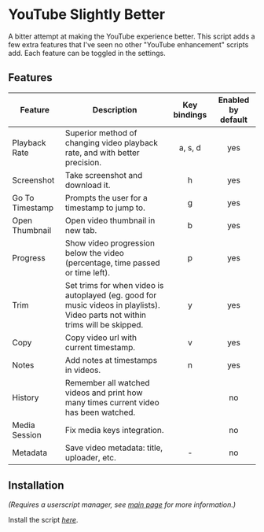 # YouTube Slightly Better

A bitter attempt at making the YouTube experience better. This script adds a few extra features that I've seen no other "YouTube enhancement" scripts add. Each feature can be toggled in the settings.

## Features

| Feature | Description | Key bindings | Enabled by default |
| --- | --- | :---: | :---: |
| Playback Rate | Superior method of changing video playback rate, and with better precision. | a, s, d | yes |
| Screenshot | Take screenshot and download it. | h | yes |
| Go To Timestamp | Prompts the user for a timestamp to jump to. | g | yes |
| Open Thumbnail | Open video thumbnail in new tab. | b | yes |
| Progress | Show video progression below the video (percentage, time passed or time left). | p | yes |
| Trim | Set trims for when video is autoplayed (eg. good for music videos in playlists). Video parts not within trims will be skipped. | y | yes |
| Copy | Copy video url with current timestamp. | v | yes |
| Notes | Add notes at timestamps in videos. | n | yes |
| History | Remember all watched videos and print how many times current video has been watched. | | no |
| Media Session | Fix media keys integration. | | no |
| Metadata | Save video metadata: title, uploader, etc. | - | no |

## Installation

_(Requires a userscript manager, see [main page](https://github.com/josefandersson/userscripts#installation) for more information.)_

Install the script [_here_](https://github.com/josefandersson/userscripts/raw/master/youtube-slightly-better/youtube-slightly-better.user.js).
